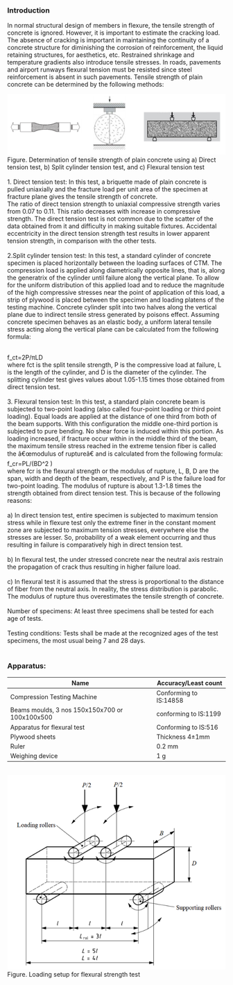 ### Introduction

In normal structural design of members in flexure, the tensile strength of concrete is ignored. However, it is important to estimate the cracking load. The absence of cracking is important in maintaining the continuity of a concrete structure for diminishing the corrosion of reinforcement, the liquid retaining structures, for aesthetics, etc. Restrained shrinkage and temperature gradients also introduce tensile stresses. In roads, pavements and airport runways flexural tension must be resisted since steel reinforcement is absent in such pavements. Tensile strength of plain concrete can be determined by the following methods:

<img src="images/t1.png"/>
Figure. Determination of tensile strength of plain concrete using a) Direct tension test, b) Split cylinder tension test, and c) Flexural tension test<br><br>
1. Direct tension test: In this test, a briquette made of plain concrete is pulled uniaxially and the fracture load per unit area of the specimen at fracture plane gives the tensile strength of concrete.<br>
The ratio of direct tension strength to uniaxial compressive strength varies from 0.07 to 0.11. This ratio decreases with increase in compressive strength. The direct tension test is not common due to the scatter of the data obtained from it and difficulty in making suitable fixtures. Accidental eccentricity in the direct tension strength test results in lower apparent tension strength, in comparison with the other tests.
<br><br>
2.Split cylinder tension test: In this test, a standard cylinder of concrete specimen is placed horizontally between the loading surfaces of CTM. The compression load is applied along diametrically opposite lines, that is, along the generatrix of the cylinder until failure along the vertical plane. To allow for the uniform distribution of this applied load and to reduce the magnitude of the high compressive stresses near the point of application of this load, a strip of plywood is placed between the specimen and loading platens of the testing machine. Concrete cylinder split into two halves along the vertical plane due to indirect tensile stress generated by poisons effect. Assuming concrete specimen behaves as an elastic body, a uniform lateral tensile stress acting along the vertical plane can be calculated from the following formula:<br><br>

f_ct=2P/πLD
<br>
where fct is the split tensile strength, P is the compressive load at failure, L is the length of the cylinder, and D is the diameter of the cylinder. The splitting cylinder test gives values about 1.05-1.15 times those obtained from direct tension test.
<br><br>
3. Flexural tension test: In this test, a standard plain concrete beam is subjected to two-point loading (also called four-point loading or third point loading). Equal loads are applied at the distance of one third from both of the beam supports. With this configuration the middle one-third portion is subjected to pure bending. No shear force is induced within this portion. As loading increased, if fracture occur within in the middle third of the beam, the maximum tensile stress reached in the extreme tension fiber is called the â€œmodulus of ruptureâ€ and is calculated from the following formula:
<br>
f_cr=PL/(BD^2 )
<br>
where fcr is the flexural strength or the modulus of rupture, L, B, D are the span, width and depth of the beam, respectively, and P is the failure load for two-point loading. The modulus of rupture is about 1.3-1.8 times the strength obtained from direct tension test. This is because of the following reasons:
<br><br>
a) In direct tension test, entire specimen is subjected to maximum tension stress while in flexure test only the extreme finer in the constant moment zone are subjected to maximum tension stresses, everywhere else the stresses are lesser. So, probability of a weak element occurring and thus resulting in failure is comparatively high in direct tension test.
<br><br>
b) In flexural test, the under stressed concrete near the neutral axis restrain the propagation of crack thus resulting in higher failure load.
<br><br>
c) In flexural test it is assumed that the stress is proportional to the distance of fiber from the neutral axis. In reality, the stress distribution is parabolic. The modulus of rupture thus overestimates the tensile strength of concrete.
<br><br>
Number of specimens: At least three specimens shall be tested for each age of tests.<br><br>
Testing conditions: Tests shall be made at the recognized ages of the test specimens, the most usual being 7 and 28 days.
<br> <br>

### Apparatus:

| Name | 	Accuracy/Least count|
| ------ | ------ |
| Compression Testing Machine | 	Conforming to IS:14858 |
| Beams moulds, 3 nos 150x150x700 or 100x100x500 | conforming to IS:1199 |
| Apparatus for flexural test | Conforming to IS:516 |
| Plywood sheets | Thickness 4±1mm |
| Ruler |0.2 mm|
| Weighing device | 	1 g |


<br>
<img src="images/t4.png"/><br>
Figure. Loading setup for flexural strength test



